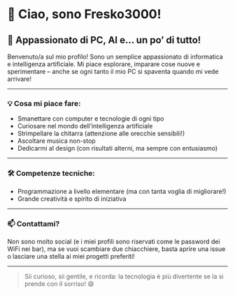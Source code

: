 # 👋 Ciao, sono Fresko3000!

## 🚀 Appassionato di PC, AI e… un po’ di tutto!

Benvenuto/a sul mio profilo! Sono un semplice appassionato di informatica e intelligenza artificiale. Mi piace esplorare, imparare cose nuove e sperimentare – anche se ogni tanto il mio PC si spaventa quando mi vede arrivare!

---

### 💡 Cosa mi piace fare:
- Smanettare con computer e tecnologie di ogni tipo
- Curiosare nel mondo dell’intelligenza artificiale
- Strimpellare la chitarra (attenzione alle orecchie sensibili!)
- Ascoltare musica non-stop
- Dedicarmi al design (con risultati alterni, ma sempre con entusiasmo)

---

### 🛠️ Competenze tecniche:
- Programmazione a livello elementare (ma con tanta voglia di migliorare!)
- Grande creatività e spirito di iniziativa

---

### 📫 Contattami?
Non sono molto social (e i miei profili sono riservati come le password dei WiFi nei bar), ma se vuoi scambiare due chiacchiere, basta aprire una issue o lasciare una stella ai miei progetti preferiti!

---

> Sii curioso, sii gentile, e ricorda: la tecnologia è più divertente se la si prende con il sorriso! 😄
